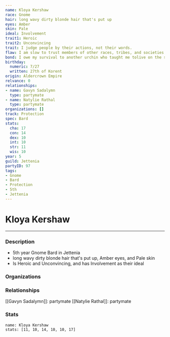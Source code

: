 ```yaml
---
name: Kloya Kershaw
race: Gnome
hair: long wavy dirty blonde hair that's put up
eyes: Amber
skin: Pale
ideal: Involvement
trait1: Heroic
trait2: Unconvincing
trait: I judge people by their actions, not their words.
flaw: I am slow to trust members of other races, tribes, and societies.
bond: I owe my survival to another urchin who taught me tolive on the streets.
birthday:
  numeric: 7/27
  written: 27th of Korent
origin: Aldercrown Empire
relvance: 0
relationships:
- name: Gavyn Sadalymn
  type: partymate
- name: Natylie Rathal
  type: partymate
organizations: []
track: Protection
spec: Bard
stats:
  cha: 17
  con: 14
  dex: 10
  int: 10
  str: 11
  wis: 10
year: 5
guild: Jettenia
partyID: 97
tags:
- Gnome
- Bard
- Protection
- 5th
- Jettenia
---
```

# Kloya Kershaw
---
### Description
- 5th year Gnome Bard in Jettenia
- long wavy dirty blonde hair that's put up, Amber eyes, and Pale skin
- Is Heroic and Unconvincing, and has Involvement as their ideal

### Organizations
### Relationships
[[Gavyn Sadalymn]]: partymate
[[Natylie Rathal]]: partymate
### Stats
```statblock
name: Kloya Kershaw
stats: [11, 10, 14, 10, 10, 17]
```